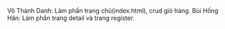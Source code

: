 Võ Thành Danh: 
 Làm phần trang chủ(index.html), crud giỏ hàng.
Bùi Hồng Hân: 
 Làm phần trang detail và trang register.
